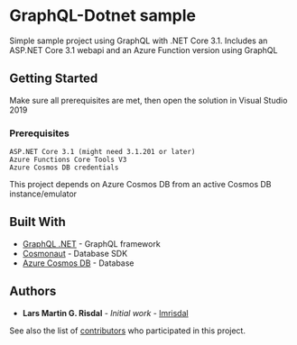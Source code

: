 # GraphQL-Dotnet sample

Simple sample project using GraphQL with .NET Core 3.1. Includes an ASP.NET Core 3.1 webapi and an Azure Function version using GraphQL

## Getting Started

Make sure all prerequisites are met, then open the solution in Visual Studio 2019

### Prerequisites


```
ASP.NET Core 3.1 (might need 3.1.201 or later)
Azure Functions Core Tools V3
Azure Cosmos DB credentials
```

This project depends on Azure Cosmos DB from an active Cosmos DB instance/emulator

## Built With

* [GraphQL .NET](https://github.com/graphql-dotnet/graphql-dotnet) - GraphQL framework
* [Cosmonaut](https://maven.apache.org/) - Database SDK
* [Azure Cosmos DB](https://azure.microsoft.com/nb-no/services/cosmos-db/) - Database


## Authors

* **Lars Martin G. Risdal** - *Initial work* - [lmrisdal](https://github.com/lmrisdal)

See also the list of [contributors](https://github.com/communicate-graphql/contributors) who participated in this project.
